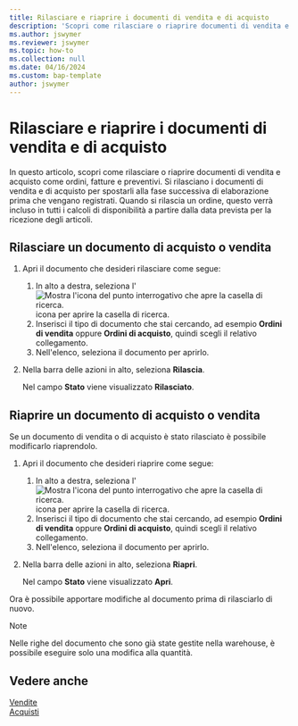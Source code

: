 ```yaml
---
title: Rilasciare e riaprire i documenti di vendita e di acquisto
description: 'Scopri come rilasciare o riaprire documenti di vendita e acquisto come ordini, fatture e preventivi.'
ms.author: jswymer
ms.reviewer: jswymer
ms.topic: how-to
ms.collection: null
ms.date: 04/16/2024
ms.custom: bap-template
author: jswymer
---
```


# Rilasciare e riaprire i documenti di vendita e di acquisto

In questo articolo, scopri come rilasciare o riaprire documenti di vendita e acquisto come ordini, fatture e preventivi. Si rilasciano i documenti di vendita e di acquisto per spostarli alla fase successiva di elaborazione prima che vengano registrati. Quando si rilascia un ordine, questo verrà incluso in tutti i calcoli di disponibilità a partire dalla data prevista per la ricezione degli articoli.

## Rilasciare un documento di acquisto o vendita

1. Apri il documento che desideri rilasciare come segue:

   1. In alto a destra, seleziona l' ![Mostra l'icona del punto interrogativo che apre la casella di ricerca.](media/ui-search/search_small.png) icona per aprire la casella di ricerca.
   1. Inserisci il tipo di documento che stai cercando, ad esempio **Ordini di vendita** oppure **Ordini di acquisto**, quindi scegli il relativo collegamento.
   1. Nell'elenco, seleziona il documento per aprirlo.
1. Nella barra delle azioni in alto, seleziona **Rilascia**.

   Nel campo **Stato** viene visualizzato **Rilasciato**.

## Riaprire un documento di acquisto o vendita

Se un documento di vendita o di acquisto è stato rilasciato è possibile modificarlo riaprendolo.

1. Apri il documento che desideri riaprire come segue:

   1. In alto a destra, seleziona l' ![Mostra l'icona del punto interrogativo che apre la casella di ricerca.](media/ui-search/search_small.png) icona per aprire la casella di ricerca.
   1. Inserisci il tipo di documento che stai cercando, ad esempio **Ordini di vendita** oppure **Ordini di acquisto**, quindi scegli il relativo collegamento.
   1. Nell'elenco, seleziona il documento per aprirlo.
1. Nella barra delle azioni in alto, seleziona **Riapri**.

   Nel campo **Stato** viene visualizzato **Apri**.

Ora è possibile apportare modifiche al documento prima di rilasciarlo di nuovo.

> [!NOTE]
> Nelle righe del documento che sono già state gestite nella warehouse, è possibile eseguire solo una modifica alla quantità.

## Vedere anche
  
[Vendite](sales-manage-sales.md)  
[Acquisti](purchasing-manage-purchasing.md)  